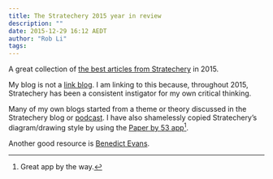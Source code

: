 ```yaml
---
title: The Stratechery 2015 year in review
description: ""
date: 2015-12-29 16:12 AEDT
author: "Rob Li"
tags:
---
```


A great collection of [the best articles from Stratechery](https://stratechery.com/2015/the-stratechery-2015-year-in-review/) in 2015.

My blog is not a [link blog](https://en.wikipedia.org/wiki/Linklog). I am linking to this because, throughout 2015, Stratechery has been a consistent instigator for my own critical thinking.

Many of my own blogs started from a theme or theory discussed in the Stratechery blog or [podcast](http://exponent.fm). I have also shamelessly copied Stratechery’s diagram/drawing style by using the [Paper by 53 app](https://www.fiftythree.com)[^1]. 

Another good resource is [Benedict Evans](http://ben-evans.com/).

[^1]:	Great app by the way.